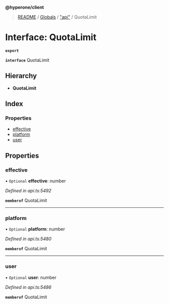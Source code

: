 **@hyperone/client**

> [README](../README.md) / [Globals](../globals.md) / ["api"](../modules/_api_.md) / QuotaLimit

# Interface: QuotaLimit

**`export`** 

**`interface`** QuotaLimit

## Hierarchy

* **QuotaLimit**

## Index

### Properties

* [effective](_api_.quotalimit.md#effective)
* [platform](_api_.quotalimit.md#platform)
* [user](_api_.quotalimit.md#user)

## Properties

### effective

• `Optional` **effective**: number

*Defined in api.ts:5492*

**`memberof`** QuotaLimit

___

### platform

• `Optional` **platform**: number

*Defined in api.ts:5480*

**`memberof`** QuotaLimit

___

### user

• `Optional` **user**: number

*Defined in api.ts:5486*

**`memberof`** QuotaLimit
